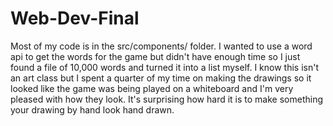 # Web-Dev-Final

Most of my code is in the src/components/ folder. I wanted to use a word api to get the words for the game but didn't have enough time so I just found a file of 10,000 words and turned it into a list myself. I know this isn't an art class but I spent a quarter of my time on making the drawings so it looked like the game was being played on a whiteboard and I'm very pleased with how they look. It's surprising how hard it is to make something your drawing by hand look hand drawn.
